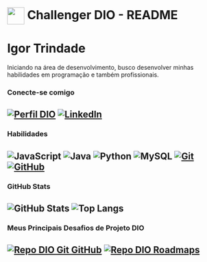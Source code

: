 <h1>
    <a href="https://www.dio.me/">
     <img align="center" width="40px" src="https://hermes.digitalinnovation.one/assets/diome/logo-minimized.png"></a>
    <span> Challenger DIO - README </span>
</h1>

# Igor Trindade

Iniciando na área de desenvolvimento, busco desenvolver minhas habilidades em programação e também profissionais.

### Conecte-se comigo

[![Perfil DIO](https://img.shields.io/badge/-Meu%20Perfil%20na%20DIO-30A3DC?style=for-the-badge)](https://www.dio.me/users/igorttrindade61)
[![LinkedIn](https://img.shields.io/badge/-LinkedIn-000?style=for-the-badge&logo=linkedin&logoColor=30A3DC)](https://www.linkedin.com/in/igorttrindade/)
---
### Habilidades

![JavaScript](https://img.shields.io/badge/JavaScript-000?style=for-the-badge&logo=javascript&logoColor=#30A3DC)
![Java](https://img.shields.io/badge/java-%23ED8B00.svg?style=for-the-badge&logo=openjdk&logoColor=#000)
![Python](https://img.shields.io/badge/python-3670A0?style=for-the-badge&logo=python&logoColor=30A3DC)
![MySQL](https://img.shields.io/badge/MySQL-00000F?style=for-the-badge&logo=mysql)
[![Git](https://img.shields.io/badge/Git-000?style=for-the-badge&logo=git&logoColor=E94D5F)](https://git-scm.com/doc)
[![GitHub](https://img.shields.io/badge/GitHub-000?style=for-the-badge&logo=github&logoColor=#30A3DC)](https://docs.github.com/)
---
### GitHub Stats

![GitHub Stats](https://github-readme-stats.vercel.app/api?username=igorttrindade&theme=transparent&bg_color=000&border_color=30A3DC&show_icons=true&icon_color=30A3DC&title_color=E94D5F&text_color=FFF&hide_title=true)
![Top Langs](https://github-readme-stats-git-masterrstaa-rickstaa.vercel.app/api/top-langs/?username=igorttrindade&layout=compact&bg_color=000&border_color=30A3DC&title_color=E94D5F&text_color=FFF)
---
### Meus Principais Desafios de Projeto DIO

[![Repo DIO Git GitHub](https://github-readme-stats.vercel.app/api/pin/?username=igorttrindade&repo=resumo-git-e-github&bg_color=000&border_color=30A3DC&show_icons=true&icon_color=30A3DC&title_color=E94D5F&text_color=FFF)](https://github.com/igorttrindade/resumo-git-e-github)
[![Repo DIO Roadmaps](https://github-readme-stats.vercel.app/api/pin/?username=igorttrindade&repo=Calculadora_JS&bg_color=000&border_color=30A3DC&show_icons=true&icon_color=30A3DC&title_color=E94D5F&text_color=FFF)](https://github.com/igorttrindade/Calculadora_JS)
---
